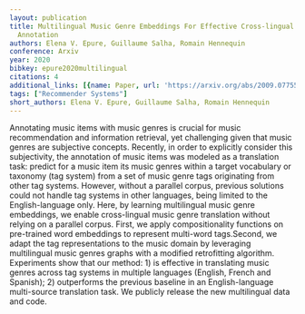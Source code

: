 ```yaml
---
layout: publication
title: Multilingual Music Genre Embeddings For Effective Cross-lingual Music Item
  Annotation
authors: Elena V. Epure, Guillaume Salha, Romain Hennequin
conference: Arxiv
year: 2020
bibkey: epure2020multilingual
citations: 4
additional_links: [{name: Paper, url: 'https://arxiv.org/abs/2009.07755'}]
tags: ["Recommender Systems"]
short_authors: Elena V. Epure, Guillaume Salha, Romain Hennequin
---
```

Annotating music items with music genres is crucial for music recommendation
and information retrieval, yet challenging given that music genres are
subjective concepts. Recently, in order to explicitly consider this
subjectivity, the annotation of music items was modeled as a translation task:
predict for a music item its music genres within a target vocabulary or
taxonomy (tag system) from a set of music genre tags originating from other tag
systems. However, without a parallel corpus, previous solutions could not
handle tag systems in other languages, being limited to the English-language
only. Here, by learning multilingual music genre embeddings, we enable
cross-lingual music genre translation without relying on a parallel corpus.
First, we apply compositionality functions on pre-trained word embeddings to
represent multi-word tags.Second, we adapt the tag representations to the music
domain by leveraging multilingual music genres graphs with a modified
retrofitting algorithm. Experiments show that our method: 1) is effective in
translating music genres across tag systems in multiple languages (English,
French and Spanish); 2) outperforms the previous baseline in an
English-language multi-source translation task. We publicly release the new
multilingual data and code.